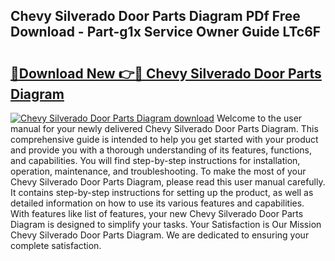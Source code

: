 ## Chevy Silverado Door Parts Diagram PDf Free Download - Part-g1x Service Owner Guide LTc6F

# <h2><a href="http://dfs3vgm.blite.top/?on=Chevy+Silverado+Door+Parts+Diagram">🔗Download New 👉🔴 Chevy Silverado Door Parts Diagram</a></h2>

[![Chevy Silverado Door Parts Diagram download](https://i.imgur.com/lujVjoI.png)](http://dfs3vgm.blite.top/?on=Chevy+Silverado+Door+Parts+Diagram)
Welcome to the user manual for your newly delivered Chevy Silverado Door Parts Diagram. This comprehensive guide is intended to help you get started with your product and provide you with a thorough understanding of its features, functions, and capabilities. You will find step-by-step instructions for installation, operation, maintenance, and troubleshooting. To make the most of your Chevy Silverado Door Parts Diagram, please read this user manual carefully. It contains step-by-step instructions for setting up the product, as well as detailed information on how to use its various features and capabilities. With features like list of features, your new Chevy Silverado Door Parts Diagram is designed to simplify your tasks. Your Satisfaction is Our Mission Chevy Silverado Door Parts Diagram. We are dedicated to ensuring your complete satisfaction.

